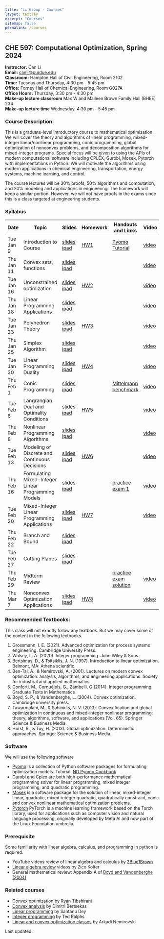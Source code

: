 ```yaml
---
title: "Li Group - Courses"
layout: textlay
excerpt: "Courses"
sitemap: false
permalink: /courses
---
```


## CHE 597: Computational Optimization, Spring 2024

**Instructor:** Can Li  
**Email:** canli@purdue.edu  
**Classroom:** Hampton Hall of Civil Engineering, Room 2102   
**Time:** Tuesday and Thursday, 4:30 pm - 5:45 pm   
**Office:** Forney Hall of Chemical Engineering, Room G027A   
**Office Hours:** Thursday, 3:30 pm - 4:30 pm   
**Make-up lecture classroom** Max W and Maileen Brown Family Hall (BHEE) 234   
**Make-up lecture time** Wednesday, 4:30 pm - 5:45 pm



### Course Description:
This is a graduate-level introductory course to mathematical optimization. We will cover the theory and algorithms of linear programming, mixed-integer linear/nonlinear programming, conic programming, global optimization of nonconvex problems, and decomposition algorithms for mixed-integer programs. Special focus will be given to using the APIs of modern computational software including CPLEX, Gurobi, Mosek, Pytorch with implementations in Python. We will motivate the algorithms using modern applications in chemical engineering, transportation, energy systems, machine learning, and control.

The course lectures will be 30% proofs, 50% algorithms and computation, and 20% modeling and applications in engineering. The homework will keep a similar portion. However, we will not have proofs in the exams since this is a class targeted at engineering students. 

### Syllabus

| Date    <br />    | Topic      <br />                                                                  | Slides  <br />    | Homework  <br />| Handouts and Links |Video  <br />| 
|--|----|--|--|--|--|
| Tue Jan 9   | Introduction to Course                                                      | <a href="https://github.com/li-group/ChE-597-Computational-Optimization/blob/main/Lecture%201/Lecture_1_Intro_slides.pdf" target="_blank">slides</a> <a href="https://github.com/li-group/ChE-597-Computational-Optimization/blob/main/Lecture%201/Lecture_1_Intro_ipad.pdf" target="_blank">ipad</a> |   <a href="https://github.com/li-group/ChE-597-Computational-Optimization/tree/main/HW%201" target="_blank">HW1</a>   |       <a href="https://github.com/li-group/ChE-597-Computational-Optimization/blob/main/Lecture%201" target="_blank">Pyomo Tutorial</a>| <a href="https://youtu.be/2b06DgHF68A" target="_blank">video</a>|
| Thu Jan 11   | Convex sets, functions                                                      | <a href="https://github.com/li-group/ChE-597-Computational-Optimization/blob/main/Lecture%202/Lecture_2_convex_sets_and_functions_slides.pdf" target="_blank">slides</a> <a href="https://github.com/li-group/ChE-597-Computational-Optimization/blob/main/Lecture%202/Lecture_2_convex_sets_and_functions_ipad.pdf" target="_blank">ipad</a>|          |          |<a href="https://youtu.be/SaSdryGlfbE?si=eElyZjqTOmz6hxeT" target="_blank">video</a>
| Tue Jan 16   | Unconstrained optimization                                |  <a href="https://github.com/li-group/ChE-597-Computational-Optimization/blob/main/Lecture%203/Lecture_3_slides.pdf" target="_blank">slides</a> <a href="https://github.com/li-group/ChE-597-Computational-Optimization/blob/main/Lecture%203/Lecture_3_ipad.pdf" target="_blank">ipad</a>|   <a href="https://github.com/li-group/ChE-597-Computational-Optimization/tree/main/HW%202" target="_blank">HW2</a>       |          |<a href="https://youtu.be/iqzk82Sca5w?si=fCNoPbUbC7HKBsvQ" target="_blank">video</a>
| Thu Jan 18   | Linear Programming Applications                                                             |  <a href="https://github.com/li-group/ChE-597-Computational-Optimization/blob/main/Lecture%204/Lecture_4_Linear_Programming_Applications_slides.pdf" target="_blank">slides</a> <a href="https://github.com/li-group/ChE-597-Computational-Optimization/blob/main/Lecture%204/Lecture_4_Linear_Programming_Applications_ipad.pdf" target="_blank">ipad</a>|          |          |<a href="https://youtu.be/eU3KEsjZopA" target="_blank">video</a>
| Tue Jan 23   | Polyhedron Theory                                | <a href="https://github.com/li-group/ChE-597-Computational-Optimization/blob/main/Lecture%205/Lecture_5_Polyhedron_Theory_slides.pdf" target="_blank">slides</a> <a href="https://github.com/li-group/ChE-597-Computational-Optimization/blob/main/Lecture%205/Lecture_5_Polyhedron_Theory_ipad.pdf" target="_blank">ipad</a> |  <a href="https://github.com/li-group/ChE-597-Computational-Optimization/tree/main/HW%203" target="_blank">HW3</a>       |          |<a href="https://youtu.be/jJQ-5irjqlA" target="_blank">video</a>
 | Thu Jan 25 |    Simplex Algorithm                                                    |<a href="https://github.com/li-group/ChE-597-Computational-Optimization/blob/main/Lecture%206/Lecture_6_Simplex_Algorithm.pdf" target="_blank">slides</a> <a href="https://github.com/li-group/ChE-597-Computational-Optimization/blob/main/Lecture%206/Lecture_6_Simplex_Algorithm_ipad.pdf" target="_blank">ipad</a>   |          |          |<a href="https://youtu.be/WQoFrbZ7wPQ" target="_blank">video</a>
  | Tue Jan 30 |   Linear Programming Duality                                                  | <a href="https://github.com/li-group/ChE-597-Computational-Optimization/blob/main/Lecture%207/Lecture_7_Linear_Programming_Duality_slides.pdf" target="_blank">slides</a> <a href="https://github.com/li-group/ChE-597-Computational-Optimization/blob/main/Lecture%207/Lecture_7_Linear_Programming_Duality_ipad.pdf" target="_blank">ipad</a>  |      <a href="https://github.com/li-group/ChE-597-Computational-Optimization/tree/main/HW%204" target="_blank">HW4</a>     |          |<a href="https://youtu.be/aqV6RBBS3nU" target="_blank">video</a>
| Thu Feb 1 |   Conic Programming                                                  | <a href="https://github.com/li-group/ChE-597-Computational-Optimization/blob/main/Lecture%208/Lecture_8_Conic_Programming_slides.pdf" target="_blank">slides</a> <a href="https://github.com/li-group/ChE-597-Computational-Optimization/blob/main/Lecture%208/Lecture_8_Conic_Programming_ipad.pdf" target="_blank">ipad</a>  |          |     <a href="https://plato.asu.edu/bench.html">Mittelmann benchmark</a>     |<a href="https://youtu.be/9qJcTVKS5wU" target="_blank">video</a>
| Tue Feb 6 |   Langrangian Dual and Optimality Conditions                                                  |<a href="https://github.com/li-group/ChE-597-Computational-Optimization/blob/main/Lecture%209/Lecture_9_Langrangian_Dual_and_Optimality_Conditions_slides.pdf" target="_blank">slides</a> <a href="https://github.com/li-group/ChE-597-Computational-Optimization/blob/main/Lecture%209/Lecture_9_Langrangian_Dual_and_Optimality_Conditions_ipad.pdf" target="_blank">ipad</a> |        <a href="https://github.com/li-group/ChE-597-Computational-Optimization/tree/main/HW%205" target="_blank">HW5</a>   |          |<a href="https://youtu.be/yOT0b_csFEk?si=Z4MbEo9SqKYr71_i" target="_blank">video</a>
| Thu Feb 8 |   Nonlinear Programming Algorithms                                                  | <a href="https://github.com/li-group/ChE-597-Computational-Optimization/blob/main/Lecture%2010/Lecture_10_Nonlinear_Programming_Algorithms_slides.pdf" target="_blank">slides</a> <a href="https://github.com/li-group/ChE-597-Computational-Optimization/blob/main/Lecture%2010/Lecture_10_Nonlinear_Programming_Algorithms_ipad.pdf" target="_blank">ipad</a>|          |          |<a href="https://youtu.be/baPMCWMygBE" target="_blank">video</a>
| Tue Feb 13 |   Modeling of Discrete and Continuous Decisions                                                  | <a href="https://github.com/li-group/ChE-597-Computational-Optimization/blob/main/Lecture%2011/Lecture_11_Modeling_of_Discrete_and_Continuous_Decisions_slides.pdf" target="_blank">slides</a> <a href="https://github.com/li-group/ChE-597-Computational-Optimization/blob/main/Lecture%2011/Lecture_11_Modeling_of_Discrete_and_Continuous_Decisions_ipad.pdf" target="_blank">ipad</a>|      <a href="https://github.com/li-group/ChE-597-Computational-Optimization/tree/main/HW%206" target="_blank">HW6</a>      |          |<a href="https://youtu.be/LX8YrhlpU0E" target="_blank">video</a>
| Thu Feb 16 |   Formulating Mixed-Integer Linear Programming Models                                                  | <a href="https://github.com/li-group/ChE-597-Computational-Optimization/blob/main/Lecture%2012/Lecture_12_Formulating_Mixed_Integer_Linear_Programming_Models_slides.pdf" target="_blank">slides</a> <a href="https://github.com/li-group/ChE-597-Computational-Optimization/blob/main/Lecture%2012/Lecture_12_Formulating_Mixed_Integer_Linear_Programming_Models_ipad.pdf" target="_blank">ipad</a>|          |  <a href="https://github.com/li-group/ChE-597-Computational-Optimization/tree/main/Practice%20Exam%201" target="_blank">practice exam 1</a>        |<a href="https://youtu.be/fOlZHPN71bA?si=B7CZlT28S5RBfSAN" target="_blank">video</a>
| Tue Feb 20 |   Mixed-Integer Linear Programming Applications                                                  | <a href="https://github.com/li-group/ChE-597-Computational-Optimization/blob/main/Lecture%2013/Lecture_13_Mixed_Integer_Linear_Programming_Applications_slides.pdf" target="_blank">slides</a> <a href="https://github.com/li-group/ChE-597-Computational-Optimization/blob/main/Lecture%2013/Lecture_13_Mixed_Integer_Linear_Programming_Applications_ipad.pdf" target="_blank">ipad</a>|      <a href="https://github.com/li-group/ChE-597-Computational-Optimization/tree/main/HW%207" target="_blank">HW7</a>       |          |<a href="https://youtu.be/7sJhUDWbO3I" target="_blank">video</a>
| Thu Feb 22 |   Branch and Bound                                                  | <a href="https://github.com/li-group/ChE-597-Computational-Optimization/blob/main/Lecture%2014/Lecture_14_Branch_and_Bound_slides.pdf" target="_blank">slides</a> <a href="https://github.com/li-group/ChE-597-Computational-Optimization/blob/main/Lecture%2014/Lecture_14_Branch_and_Bound_ipad.pdf" target="_blank">ipad</a>|           |          |
| Tue Feb 27 |   Cutting Planes                                                 | <a href="https://github.com/li-group/ChE-597-Computational-Optimization/blob/main/Lecture%2015/Lecture_15_Cutting_Planes_slides.pdf" target="_blank">slides</a> <a href="https://github.com/li-group/ChE-597-Computational-Optimization/blob/main/Lecture%2015/Lecture_15_Cutting_Planes_ipad.pdf" target="_blank">ipad</a>|           |          |
| Thu Feb 29 |   Midterm Review                                                 | |           |   <a href="https://github.com/li-group/ChE-597-Computational-Optimization/blob/main/Practice%20Exam%201/Practice_Exam_1_ChE_597_2024_Spring_solution.pdf" target="_blank">practice exam solution</a>        |<a href="https://youtu.be/QuLwh1qHrKo" target="_blank">video</a>
| Thu Mar 7 |   Nonconvex Optimization Applications                                                |<a href="https://github.com/li-group/ChE-597-Computational-Optimization/blob/main/Lecture%2016/Lecture_16_Nonconvex_Optimization_Applications_slides.pdf" target="_blank">slides</a> <a href="https://github.com/li-group/ChE-597-Computational-Optimization/blob/main/Lecture%2016/Lecture_16_Nonconvex_Optimization_Applications_ipad.pdf" target="_blank">ipad</a> |   <a href="https://github.com/li-group/ChE-597-Computational-Optimization/tree/main/HW%208" target="_blank">HW8</a>        |         |<a href="https://youtu.be/nZwqSckzNP8" target="_blank">video</a>


### Recommended Textbooks:
This class will not exactly follow any textbook. But we may cover some of the content in the following textbooks.
1. Grossmann, I. E. (2021). Advanced optimization for process systems engineering. Cambridge University Press.
2. Wolsey, L. A. (2020). Integer programming. John Wiley & Sons.
3. Bertsimas, D., & Tsitsiklis, J. N. (1997). Introduction to linear optimization. Belmont, MA: Athena scientific.
4. Ben-Tal, A., & Nemirovski, A. (2001). Lectures on modern convex optimization: analysis, algorithms, and engineering applications. Society for industrial and applied mathematics.
5. Conforti, M., Cornuéjols, G., Zambelli, G (2014). Integer programming. Graduate Texts in Mathematics
6. Boyd, S. P., & Vandenberghe, L. (2004). Convex optimization. Cambridge university press.
7. Tawarmalani, M., & Sahinidis, N. V. (2013). Convexification and global optimization in continuous and mixed-integer nonlinear programming: theory, algorithms, software, and applications (Vol. 65). Springer Science & Business Media.
8. Horst, R., & Tuy, H. (2013). Global optimization: Deterministic approaches. Springer Science & Business Media.

### Software
We will use the following software 
- [Pyomo](https://www.pyomo.org/) is a collection of Python software packages for formulating optimization models. Tutorial: [ND Pyomo Cookbook](https://jckantor.github.io/ND-Pyomo-Cookbook/README.html)
- [Gurobi](https://www.gurobi.com/documentation/) and [Cplex](https://www.ibm.com/products/ilog-cplex-optimization-studio) are both high-performance mathematical programming solver for linear programming, mixed integer programming, and quadratic programming.
- [Mosek](https://www.mosek.com/) is a software package for the solution of linear, mixed-integer linear, quadratic, mixed-integer quadratic, quadratically constraint, conic and convex nonlinear mathematical optimization problems.
- [Pytorch](https://pytorch.org/) PyTorch is a machine learning framework based on the Torch library, used for applications such as computer vision and natural language processing, originally developed by Meta AI and now part of the Linux Foundation umbrella.

### Prerequisite

Some familiarity with linear algebra, calculus, and programming in python is required.
- YouTube videos review of linear algebra and calculus by [3Blue1Brown](https://www.youtube.com/@3blue1brown/courses)
- [Linear algebra review](https://www.cs.cmu.edu/~zkolter/course/linalg/index.html)  videos by Zico Kolter
- General mathematical review: Appendix A of  [Boyd and Vandenberghe (2004)](https://web.stanford.edu/~boyd/cvxbook/bv_cvxbook.pdf)

### Related courses
- [Convex optimization](https://www.stat.cmu.edu/~ryantibs/convexopt/) by Ryan Tibshirani 
- [Convex analysis](https://ocw.mit.edu/courses/6-253-convex-analysis-and-optimization-spring-2012/pages/syllabus/) by Dimitri Bertsekas
- [Linear programming](https://www2.isye.gatech.edu/~sdey30/CourseLinearProgramming.html) by Santanu Dey
- [Integer programming](https://coral.ise.lehigh.edu/~ted/teaching/ie418/) by Ted Ralphs
- [Linear and convex optimization classes](https://www2.isye.gatech.edu/~nemirovs/) by Arkadi Nemirovski


<html lang="en">
<head>
    <meta charset="UTF-8">
    <title>Last Updated Example</title>
</head>
<body>

<div id="last-updated">Last updated: </div>

<script>
// Function to format the date as "Month day, Year"
function formatDate(date) {
    const options = { year: 'numeric', month: 'long', day: 'numeric' };
    return date.toLocaleDateString('en-US', options);
}

// Get the current date
const today = new Date();

// Update the content of the 'last-updated' div with the current date
document.getElementById('last-updated').textContent += formatDate(today);
</script>

</body>
</html>

<br /><br /><br /><br /><br /><br /><br /><br />